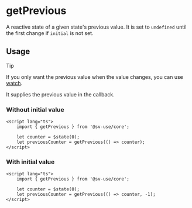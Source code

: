 # getPrevious

A reactive state of a given state's previous value. It is set to `undefined` until the first change if `initial` is not set.

## Usage

> [!TIP]
> If you only want the previous value when the value changes, you can use [watch](/sv-use/docs/core/reactivity/watch).  
>  
> It supplies the previous value in the callback.

### Without initial value

```svelte
<script lang="ts">
	import { getPrevious } from '@sv-use/core';

	let counter = $state(0);
	let previousCounter = getPrevious(() => counter);
</script>
```

### With initial value

```svelte
<script lang="ts">
	import { getPrevious } from '@sv-use/core';

	let counter = $state(0);
	let previousCounter = getPrevious(() => counter, -1);
</script>
```

